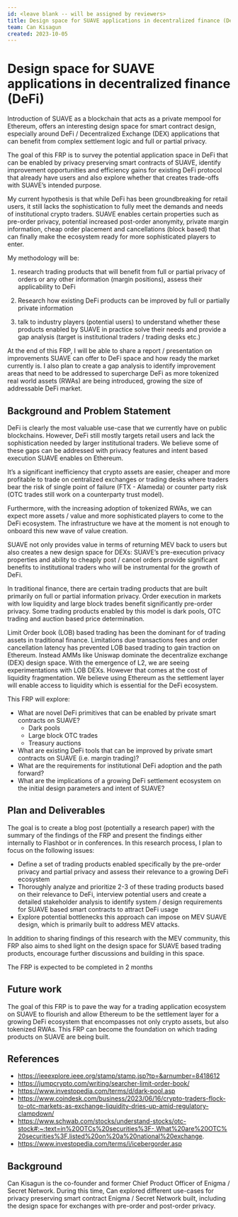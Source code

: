 ```yaml
---
id: <leave blank -- will be assigned by reviewers>
title: Design space for SUAVE applications in decentralized finance (DeFi)
team: Can Kisagun
created: 2023-10-05
---
```


# Design space for SUAVE applications in decentralized finance (DeFi)

Introduction of SUAVE as a blockchain that acts as a private mempool for Ethereum, offers an interesting design space for smart contract design, especially around DeFi / Decentralized Exchange (DEX) applications that can benefit from complex settlement logic and full or partial privacy. 

The goal of this FRP is to survey the potential application space in DeFi that can be enabled by privacy preserving smart contracts of SUAVE, identify improvement opportunities and efficiency gains for existing DeFi protocol that already have users and also explore whether that creates trade-offs with SUAVE’s intended purpose.

My current hypothesis is that while DeFi has been groundbreaking for retail users, it still lacks the sophistication to fully meet the demands and needs of institutional crypto traders. SUAVE enables certain properties such as pre-order privacy, potential increased post-order anonymity, private margin information, cheap order placement and cancellations (block based) that can finally make the ecosystem ready for more sophisticated players to enter. 

My methodology will be:

1) research trading products that will benefit from full or partial privacy of orders or any other information (margin positions), assess their applicability to DeFi

2) Research how existing DeFi products can be improved by full or partially private information

3) talk to industry players (potential users) to understand whether these products enabled by SUAVE in practice solve their needs and provide a gap analysis (target is institutional traders / trading desks etc.)

At the end of this FRP, I will be able to share a report / presentation on improvements SUAVE can offer to DeFi space and how ready the market currently is. I also plan to create a gap analysis to identify improvement areas that need to be addressed to supercharge DeFi as more tokenized real world assets (RWAs) are being introduced, growing the size of addressable DeFi market.

## Background and Problem Statement
DeFi is clearly the most valuable use-case that we currently have on public blockchains. However, DeFi still mostly targets retail users and lack the sophistication needed by larger institutional traders. We believe some of these gaps can be addressed with privacy features and intent based execution SUAVE enables on Ethereum.

It’s a significant inefficiency that crypto assets are easier, cheaper and more profitable to trade on centralized exchanges or trading desks where traders bear the risk of single point of failure (FTX - Alameda) or counter party risk (OTC trades still work on a counterparty trust model).

Furthermore, with the increasing adoption of tokenized RWAs, we can expect more assets / value and more sophisticated players to come to the DeFi ecosystem. The infrastructure we have at the moment is not enough to onboard this new wave of value creation.

SUAVE not only provides value in terms of returning MEV back to users but also creates a new design space for DEXs: SUAVE’s pre-execution privacy properties and ability to cheaply post / cancel orders provide significant benefits to institutional traders who will be instrumental for the growth of  DeFi. 

In traditional finance, there are certain trading products that are built primarily on full or partial information privacy. Order execution in markets with low liquidity and large block trades benefit significantly pre-order privacy. Some trading products enabled by this model is dark pools, OTC trading and auction based price determination. 

Limit Order book (LOB) based trading has been the dominant for of trading assets in traditional finance. Limitations due transactions fees and order cancellation latency has prevented LOB based trading to gain traction on Ethereum. Instead AMMs like Uniswap dominate the decentralize exchange (DEX) design space. With the emergence of L2, we are seeing experimentations with LOB DEXs. However that comes at the cost of liquidity fragmentation. We believe using Ethereum as the settlement layer will enable access to liquidity which is essential for the DeFi ecosystem.

This FRP will explore:

- What are novel DeFi primitives that can be enabled by private smart contracts on SUAVE?
    - Dark pools
    - Large block OTC trades
    - Treasury auctions
- What are existing DeFi tools that can be improved by private smart contracts on SUAVE (i.e. margin trading)?
- What are the requirements for institutional DeFi adoption and the path forward?
- What are the implications of a growing DeFi settlement ecosystem on the initial design parameters and intent of SUAVE?

## Plan and Deliverables
The goal is to create a blog post (potentially a research paper) with the summary of the findings of the FRP and present the findings either internally to Flashbot or in conferences. In this research process, I plan to focus on the following issues:

- Define a set of trading products enabled specifically by the pre-order privacy and partial privacy and assess their relevance to a growing DeFi ecosystem
- Thoroughly analyze and prioritize 2-3 of these trading products based on their relevance to DeFi, interview potential users and create a detailed stakeholder analysis to identify system / design requirements for SUAVE based smart contracts to attract DeFi usage
- Explore potential bottlenecks this approach can impose on MEV SUAVE design, which is primarily built to address MEV attacks.

In addition to sharing findings of this research with the MEV community, this FRP also aims to shed light on the design space for SUAVE based trading products, encourage further discussions and building in this space.

The FRP is expected to be completed in 2 months

## Future work
The goal of this FRP is to pave the way for a trading application ecosystem on SUAVE to flourish and allow Ethereum to be the settlement layer for a growing DeFi ecosystem that encompasses not only crypto assets, but also tokenized RWAs. This FRP can become the foundation on which trading products on SUAVE are being built.

## References
- https://ieeexplore.ieee.org/stamp/stamp.jsp?tp=&arnumber=8418612
- https://jumpcrypto.com/writing/searcher-limit-order-book/
- https://www.investopedia.com/terms/d/dark-pool.asp
- https://www.coindesk.com/business/2023/06/16/crypto-traders-flock-to-otc-markets-as-exchange-liquidity-dries-up-amid-regulatory-clampdown/
- https://www.schwab.com/stocks/understand-stocks/otc-stock#:~:text=in%20OTCs%20securities%3F-,What%20are%20OTC%20securities%3F,listed%20on%20a%20national%20exchange.
- https://www.investopedia.com/terms/i/icebergorder.asp

## Background
Can Kisagun is the co-founder and former Chief Product Officer of Enigma / Secret Network. During this time, Can explored different use-cases for privacy preserving smart contract Enigma / Secret Network built, including the design space for exchanges with pre-order and post-order privacy.
